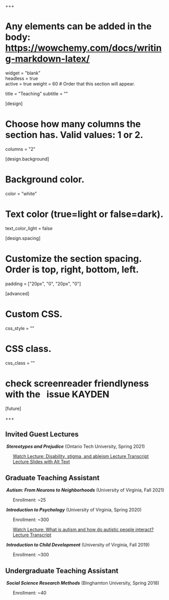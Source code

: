+++
# Any elements can be added in the body: https://wowchemy.com/docs/writing-markdown-latex/

widget = "blank"  
headless = true  
active = true
weight = 60  # Order that this section will appear.

title = "Teaching"
subtitle = ""

[design]
  # Choose how many columns the section has. Valid values: 1 or 2.
  columns = "2"

[design.background]
  # Background color.
   color = "white"

# Text color (true=light or false=dark).
  text_color_light = false

[design.spacing]
  # Customize the section spacing. Order is top, right, bottom, left.
  padding = ["20px", "0", "20px", "0"]

[advanced]
 # Custom CSS. 
 css_style = ""
 
 # CSS class.
 css_class = ""
# check screenreader friendlyness with the <span>&#160;</span> issue KAYDEN

[future]


+++
## **Invited Guest Lectures**
<h5 style="display:inline;"><span>&#160;</span>Stereotypes and Prejudice</h5> <style="display:inline;"> (Ontario Tech University, Spring 2021)
<ul>
<a class="btn btn-outline-primary my-1 mr-1 btn-sm" href="https://youtu.be/e0gad4bJJNA"
    target="_blank" rel="noopener">
    Watch Lecture: Disability, stigma, and ableism
    </a>  
<a class="btn btn-outline-primary my-1 mr-1 btn-sm" href="https://docs.google.com/document/d/1KEioq-d-2XCcyyEAhwvv6hjodFKaXvaN_h0esZnl7oo/edit?usp=sharing"
    target="_blank" rel="noopener">
    Lecture Transcript
    </a>
<a class="btn btn-outline-primary my-1 mr-1 btn-sm" href="https://docs.google.com/presentation/d/18OhvLKq9fkkv8MG3BUuQ5cH1CDXZp2gRq4q2WWKj7io/edit?usp=sharing"
    target="_blank" rel="noopener">
    Lecture Slides with Alt Text
    </a>
</ul>

## **Graduate Teaching Assistant**
<h5 style="display:inline;"><span>&#160;</span>Autism: From Neurons to Neighborhoods</h5> <style="display:inline;"> (University of Virginia, Fall 2021)
<ul>Enrollment: ~25</ul>

<h5 style="display:inline;"><span>&#160;</span>Introduction to Psychology</h5> <style="display:inline;"> (University of Virginia, Spring 2020)
<ul>Enrollment: ~300

<a class="btn btn-outline-primary my-1 mr-1 btn-sm" href="https://youtu.be/iT1bzT0lWm4"
    target="_blank" rel="noopener">
    Watch Lecture: What is autism and how do autistic people interact?
    </a>   
<a class="btn btn-outline-primary my-1 mr-1 btn-sm" href="https://docs.google.com/document/d/1GSxDzRlYscZ88MaNULWxSRb1XK54k6aMX2ViWfTINeQ/edit"
    target="_blank" rel="noopener">
    Lecture Transcript
    </a>
</ul>     
    
<h5 style="display:inline;"><span>&#160;</span>Introduction to Child Development</h5> <style="display:inline;">  (University of Virginia, Fall 2019)
<ul>Enrollment: ~300</ul>

## **Undergraduate Teaching Assistant**
<h5 style="display:inline;"><span>&#160;</span>Social Science Research Methods</h5> <style="display:inline;"> (Binghamton University, Spring 2018)
<ul>Enrollment: ~40</ul>
